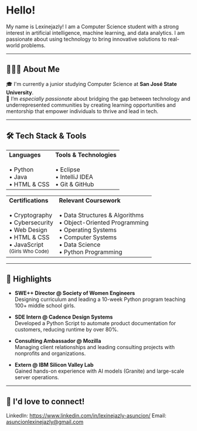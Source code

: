 # Hello!

My name is Lexinejazly! I am a Computer Science student with a strong interest in artificial intelligence, machine learning, and data analytics. I am passionate about using technology to bring innovative solutions to real-world problems.

---

## 👩🏽‍💻 About Me

🎓 I'm currently a junior studying Computer Science at **San José State University**.  
💜 I’m *especially passionate* about bridging the gap between technology and underrepresented communities by creating learning opportunities and mentorship that empower individuals to thrive and lead in tech.

---

## 🛠️ Tech Stack & Tools

<table>
  <tr>
    <td valign="top">
      <strong> Languages</strong><br><br>
      • Python<br>
      • Java<br>
      • HTML & CSS
    </td>
    <td valign="top">
      <strong> Tools & Technologies</strong><br><br>
      • Eclipse<br>
      • IntelliJ IDEA<br>
      • Git & GitHub<br>
    </td>
  </tr>
</table>

<table>
  <tr>
    <td valign="top">
      <strong> Certifications</strong><br><br>
      • Cryptography<br>
      • Cybersecurity<br>
      • Web Design<br>
      • HTML & CSS<br>
      • JavaScript <br>
      <small>(Girls Who Code)</small>
    </td>
    <td valign="top">
      <strong> Relevant Coursework</strong><br><br>
      • Data Structures & Algorithms<br>
      • Object-Oriented Programming<br>
      • Operating Systems<br>
      • Computer Systems<br>
      • Data Science<br>
      • Python Programming
    </td>
  </tr>
</table>

---

## 🌟 Highlights
- **SWE++ Director @ Society of Women Engineers**  
  Designing curriculum and leading a 10-week Python program teaching 100+ middle school girls.
  
- **SDE Intern @ Cadence Design Systems**  
  Developed a Python Script to automate product documentation for customers, reducing runtime by over 80%.
  
- **Consulting Ambassador @ Mozilla**  
  Managing client relationships and leading consulting projects with nonprofits and organizations.

- **Extern @ IBM Silicon Valley Lab**  
  Gained hands-on experience with AI models (Granite) and large-scale server operations.

---

## 🤝 I'd love to connect!
LinkedIn: https://www.linkedin.com/in/lexinejazly-asuncion/
Email: asuncionlexinejazly@gmail.com

